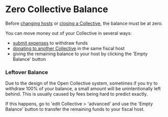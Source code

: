 # Zero Collective Balance

Before [changing hosts](add-or-change-fiscal-host.md#changing-fiscal-host) or [closing a Collective](closing-a-collective.md), the balance must be at zero. 

You can move money out of your Collective in several ways:

* [submit expenses](../expenses/submitting-expenses.md) to withdraw funds
* [donating to another Collective](../backers-and-sponsors/collective-to-collective-donations.md) in the same fiscal host
* giving the remaining balance to your host by clicking the 'Empty Balance' button

### Leftover Balance

Due to the design of the Open Collective system, sometimes if you try to withdraw 100% of your balance, a small amount will be unintentionally left behind. This is usually caused by fees being hard to predict exactly. 

If this happens, go to 'edit Collective &gt; 'advanced' and use the 'Empty Balance' button to transfer the remaining funds to your fiscal host.



